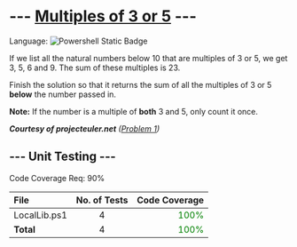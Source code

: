 # --- [Multiples of 3 or 5](https://www.codewars.com/kata/514b92a657cdc65150000006) ---

Language: ![Powershell Static Badge](https://img.shields.io/badge/Powershell-012456?style=for-the-badge&logo=powershell)

If we list all the natural numbers below 10 that are multiples of 3 or 5, we get 3, 5, 6 and 9. The sum of these multiples is 23.

Finish the solution so that it returns the sum of all the multiples of 3 or 5 **below** the number passed in.

**Note:** If the number is a multiple of **both** 3 and 5, only count it once.

***Courtesy of projecteuler.net** ([Problem 1](https://projecteuler.net/problem=1))*

## --- Unit Testing ---

Code Coverage Req: 90%

| File | No. of Tests | Code Coverage |
| :--- | :---: | ---: |
| LocalLib.ps1 | 4 | <span style="color:green">100%</span> |
| **Total** | 4 | <span style="color:green">100%</span> |
